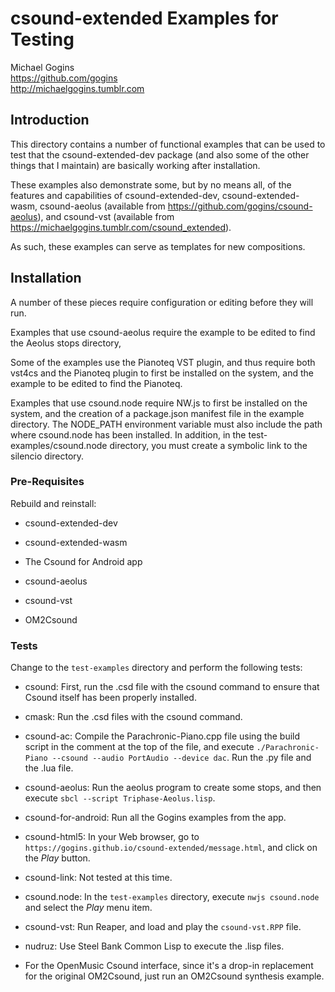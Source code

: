 # csound-extended Examples for Testing

Michael Gogins<br>
https://github.com/gogins<br>
http://michaelgogins.tumblr.com

## Introduction

This directory contains a number of functional examples that can be used to 
test that the csound-extended-dev package (and also some of the other things 
that I maintain) are basically working after installation. 

These examples also demonstrate some, but by no means all, of the features and 
capabilities of csound-extended-dev, csound-extended-wasm, csound-aeolus 
(available from https://github.com/gogins/csound-aeolus), and csound-vst 
(available from https://michaelgogins.tumblr.com/csound_extended). 

As such, these examples can serve as templates for new compositions.

## Installation

A number of these pieces require configuration or editing before they will 
run.

Examples that use csound-aeolus require the example to be edited to find 
the Aeolus stops directory,

Some of the examples use the Pianoteq VST plugin, and thus require both 
vst4cs and the Pianoteq plugin to first be installed on the system, and the 
example to be edited to find the Pianoteq.

Examples that use csound.node require NW.js to first be installed on the 
system, and the creation of a package.json manifest file in the example 
directory. The NODE_PATH environment variable must also include the path where 
csound.node has been installed. In addition, in the test-examples/csound.node 
directory, you must create a symbolic link to the silencio directory.

### Pre-Requisites

Rebuild and reinstall:

- csound-extended-dev 

- csound-extended-wasm 

- The Csound for Android app

- csound-aeolus 

- csound-vst 

- OM2Csound
    
### Tests

Change to the `test-examples` directory and perform the following tests:

- csound: First, run the .csd file with the csound command to ensure that 
  Csound itself has been properly installed. 

- cmask: Run the .csd files with the csound command. 

- csound-ac: Compile the Parachronic-Piano.cpp file using the build script in 
  the comment at the top of the file, and execute 
  `./Parachronic-Piano --csound --audio PortAudio --device dac`. 
  Run the .py file and the .lua file. 
  
- csound-aeolus: Run the aeolus program to create some stops, and then 
  execute `sbcl --script Triphase-Aeolus.lisp`.

- csound-for-android: Run all the Gogins examples from the app.

- csound-html5: In your Web browser, go to 
  `https://gogins.github.io/csound-extended/message.html`, and click on the 
  _Play_ button.

- csound-link: Not tested at this time.

- csound.node: In the `test-examples` directory, execute `nwjs csound.node` 
  and select the _Play_ menu item.

- csound-vst: Run Reaper, and load and play the `csound-vst.RPP` file. 

- nudruz: Use Steel Bank Common Lisp to execute the .lisp files. 

- For the OpenMusic Csound interface, since it's a drop-in replacement for the 
  original OM2Csound, just run an OM2Csound synthesis example. 



